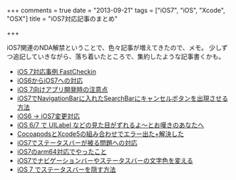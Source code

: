 +++
comments = true
date = "2013-09-21"
tags = ["iOS7", "iOS", "Xcode", "OSX"]
title = "iOS7対応記事のまとめ"

+++

iOS7関連のNDA解禁ということで、色々記事が増えてきたので、メモ。
少しずつ追記していきながら、落ち着いたところで、集約したような記事書くかも。

- [iOS 7対応事例 FastCheckin](http://koogawa.hateblo.jp/entry/2013/09/19/025424)
- [iOS6からiOS7への対応](http://laboyukai.blogspot.jp/2013/09/ios6ios7.html)
- [iOS 7向けアプリ開発時の注意点](http://skyarts.com/blog/jp/skyarts/?p=29327)
- [iOS7でNavigationBarに入れたSearchBarにキャンセルボタンを出現させる方法](http://qiita.com/monoqlo/items/cfc3aa018a5cb7df0deb)
- [iOS6 -> iOS7変更対応](http://qiita.com/hanapage/items/7d58293f5f7234437d79)
- [iOS 6/7 で UILabel などの見た目がずれるよ〜とお嘆きのあなたへ](http://qiita.com/ne_ko_/items/5da4b2a247e65431c7cf)
- [CocoapodsとXcode5の組み合わせでエラー出た+解決した](http://qiita.com/y_matsuwitter/items/bd41493f098dfa984f2b)
- [iOS7でステータスバーが被る問題への対応](http://d.hatena.ne.jp/Kazzz/20130923/p1)
- [iOS7のarm64対応でやったこと](http://blog.livedoor.jp/tek_nishi/archives/8069300.html)
- [iOS7でナビゲーションバーやステータスバーの文字色を変える](http://qiita.com/yimajo/items/7051af0919b5286aecfe)
- [iOS 7 でステータスバーを隠す方法](http://qiita.com/jazzsasori/items/cbd4650684a4f715e199)
